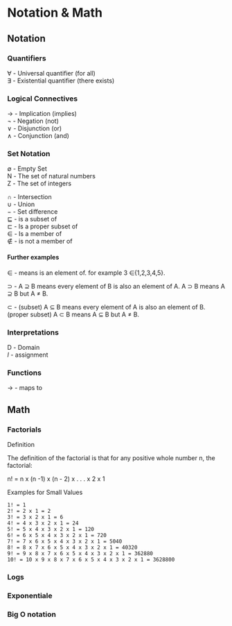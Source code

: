
# Notation & Math

## Notation

### Quantifiers

∀ - Universal quantifier (for all)  
∃ - Existential quantifier (there exists)

### Logical Connectives

→ - Implication (implies)  
¬ - Negation (not)  
∨ - Disjunction (or)  
∧ - Conjunction (and)  

### Set Notation

∅ - Empty Set  
Ν - The set of natural numbers  
Ζ - The set of integers  

∩ - Intersection  
∪ - Union  
− - Set difference  
⊑ - is a subset of  
⊏ - Is a proper subset of  
∈ - Is a member of  
∉ - is not a member of  

#### Further examples

∈ - means is an element of. for example 3 ∈{1,2,3,4,5}.

⊃ - A ⊇ B means every element of B is also an element of A. A ⊃ B means A ⊇ B but A ≠ B.

⊂ - (subset) A ⊆ B means every element of A is also an element of B.(proper subset) A ⊂ B means A ⊆ B but A ≠ B.

### Interpretations

Ⅾ - Domain  
_I_ - assignment

### Functions

-> - maps to

## Math

### Factorials

Definition

The definition of the factorial is that for any positive whole number n, the factorial:

n! = n x (n -1) x (n - 2) x . . . x 2 x 1

Examples for Small Values

    1! = 1
    2! = 2 x 1 = 2
    3! = 3 x 2 x 1 = 6
    4! = 4 x 3 x 2 x 1 = 24
    5! = 5 x 4 x 3 x 2 x 1 = 120
    6! = 6 x 5 x 4 x 3 x 2 x 1 = 720
    7! = 7 x 6 x 5 x 4 x 3 x 2 x 1 = 5040
    8! = 8 x 7 x 6 x 5 x 4 x 3 x 2 x 1 = 40320
    9! = 9 x 8 x 7 x 6 x 5 x 4 x 3 x 2 x 1 = 362880
    10! = 10 x 9 x 8 x 7 x 6 x 5 x 4 x 3 x 2 x 1 = 3628800

### Logs

### Exponentiale

### Big O notation
